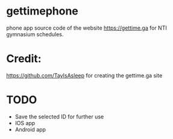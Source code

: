 # gettimephone
phone app source code of the website https://gettime.ga for NTI gymnasium schedules.

# Credit:  
https://github.com/TayIsAsleep for creating the gettime.ga site

# TODO
* Save the selected ID for further use
* IOS app
* Android app
